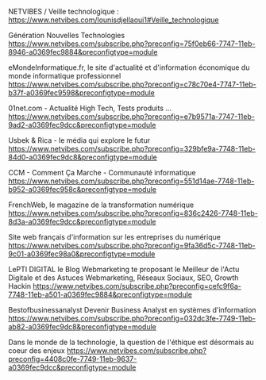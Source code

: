 NETVIBES / Veille technologique : https://www.netvibes.com/lounisdjellaoui1#Veille_technologique

Génération Nouvelles Technologies https://www.netvibes.com/subscribe.php?preconfig=75f0eb66-7747-11eb-8946-a0369fec9884&preconfigtype=module

eMondeInformatique.fr, le site d'actualité et d'information économique du monde informatique professionnel https://www.netvibes.com/subscribe.php?preconfig=c78c70e4-7747-11eb-b37f-a0369fec9598&preconfigtype=module

01net.com - Actualité High Tech, Tests produits ... https://www.netvibes.com/subscribe.php?preconfig=e7b9571a-7747-11eb-9ad2-a0369fec9dcc&preconfigtype=module

Usbek & Rica - le média qui explore le futur https://www.netvibes.com/subscribe.php?preconfig=329bfe9a-7748-11eb-84d0-a0369fec9dc8&preconfigtype=module

CCM - Comment Ça Marche - Communauté informatique https://www.netvibes.com/subscribe.php?preconfig=551d14ae-7748-11eb-b952-a0369fec958c&preconfigtype=module

FrenchWeb, le magazine de la transformation numérique https://www.netvibes.com/subscribe.php?preconfig=836c2426-7748-11eb-8d3a-a0369fec9dcc&preconfigtype=module

Site web français d'information sur les entreprises du numérique https://www.netvibes.com/subscribe.php?preconfig=9fa36d5c-7748-11eb-9c01-a0369fec98a0&preconfigtype=module

LePTI DIGITAL le Blog Webmarketing te proposant le Meilleur de l'Actu Digitale et des Astuces Webmarketing, Réseaux Sociaux, SEO, Growth Hackin https://www.netvibes.com/subscribe.php?preconfig=cefc9f6a-7748-11eb-a501-a0369fec9884&preconfigtype=module

Bestofbusinessanalyst Devenir Business Analyst en systèmes d'information https://www.netvibes.com/subscribe.php?preconfig=032dc3fe-7749-11eb-ab82-a0369fec9dc8&preconfigtype=module

Dans le monde de la technologie, la question de l'éthique est désormais au coeur des enjeux https://www.netvibes.com/subscribe.php?preconfig=4408c0fe-7749-11eb-9637-a0369fec9dcc&preconfigtype=module
